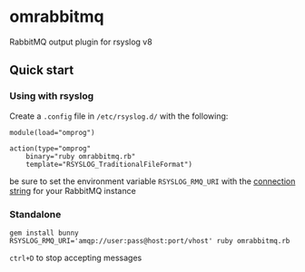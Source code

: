# omrabbitmq
RabbitMQ output plugin for rsyslog v8

## Quick start
### Using with rsyslog
Create a `.config` file in `/etc/rsyslog.d/` with the following:
```
module(load="omprog")

action(type="omprog"
	binary="ruby omrabbitmq.rb"
	template="RSYSLOG_TraditionalFileFormat")
```
be sure to set the environment variable `RSYSLOG_RMQ_URI` with the [connection string](http://rubybunny.info/articles/connecting.html#using_connection_strings) for your RabbitMQ instance
### Standalone
```
gem install bunny
RSYSLOG_RMQ_URI='amqp://user:pass@host:port/vhost' ruby omrabbitmq.rb
```
`ctrl+D` to stop accepting messages
